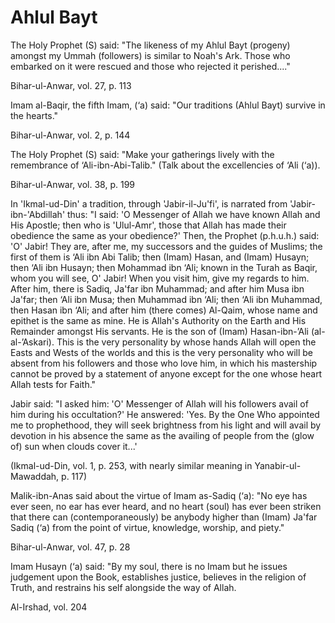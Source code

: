 Ahlul Bayt
==========

The Holy Prophet (S) said: "The likeness of my Ahlul Bayt (progeny)
amongst my Ummah (followers) is similar to Noah's Ark. Those who
embarked on it were rescued and those who rejected it perished...."

Bihar-ul-Anwar, vol. 27, p. 113

Imam al-Baqir, the fifth Imam, (‘a) said: "Our traditions (Ahlul Bayt)
survive in the hearts."

Bihar-ul-Anwar, vol. 2, p. 144

The Holy Prophet (S) said: "Make your gatherings lively with the
remembrance of ‘Ali-ibn-Abi-Talib." (Talk about the excellencies of ‘Ali
(‘a)).

Bihar-ul-Anwar, vol. 38, p. 199

In 'Ikmal-ud-Din' a tradition, through 'Jabir-il-Ju'fi', is narrated
from 'Jabir-ibn-'Abdillah' thus: "I said: 'O Messenger of Allah we have
known Allah and His Apostle; then who is 'Ulul-Amr', those that Allah
has made their obedience the same as your obedience?' Then, the Prophet
(p.h.u.h.) said: 'O' Jabir! They are, after me, my successors and the
guides of Muslims; the first of them is ‘Ali ibn Abi Talib; then (Imam)
Hasan, and (Imam) Husayn; then ‘Ali ibn Husayn; then Mohammad ibn ‘Ali;
known in the Turah as Baqir, whom you will see, O' Jabir! When you visit
him, give my regards to him. After him, there is Sadiq, Ja'far ibn
Muhammad; and after him Musa ibn Ja'far; then ‘Ali ibn Musa; then
Muhammad ibn ‘Ali; then ‘Ali ibn Muhammad, then Hasan ibn ‘Ali; and
after him (there comes) Al-Qaim, whose name and epithet is the same as
mine. He is Allah's Authority on the Earth and His Remainder amongst His
servants. He is the son of (Imam) Hasan-ibn-’Ali (al-al-’Askari). This
is the very personality by whose hands Allah will open the Easts and
Wests of the worlds and this is the very personality who will be absent
from his followers and those who love him, in which his mastership
cannot be proved by a statement of anyone except for the one whose heart
Allah tests for Faith."

Jabir said: "I asked him: 'O' Messenger of Allah will his followers
avail of him during his occultation?' He answered: 'Yes. By the One Who
appointed me to prophethood, they will seek brightness from his light
and will avail by devotion in his absence the same as the availing of
people from the (glow of) sun when clouds cover it...'

(Ikmal-ud-Din, vol. 1, p. 253, with nearly similar meaning in
Yanabir-ul-Mawaddah, p. 117)

Malik-ibn-Anas said about the virtue of Imam as-Sadiq (‘a): "No eye has
ever seen, no ear has ever heard, and no heart (soul) has ever been
striken that there can (contemporaneously) be anybody higher than (Imam)
Ja'far Sadiq (‘a) from the point of virtue, knowledge, worship, and
piety."

Bihar-ul-Anwar, vol. 47, p. 28

Imam Husayn (‘a) said: "By my soul, there is no Imam but he issues
judgement upon the Book, establishes justice, believes in the religion
of Truth, and restrains his self alongside the way of Allah.

Al-Irshad, vol. 204


